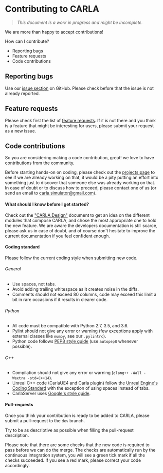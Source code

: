 Contributing to CARLA
=====================

> _This document is a work in progress and might be incomplete._

We are more than happy to accept contributions!

How can I contribute?

  * Reporting bugs
  * Feature requests
  * Code contributions

Reporting bugs
--------------

Use our [issue section](issueslink) on GitHub. Please check before that the
issue is not already reported.

[issueslink]: https://github.com/carla-simulator/carla/issues

Feature requests
----------------

Please check first the list of [feature requests][frlink]. If it is not there
and you think is a feature that might be interesting for users, please submit
your request as a new issue.

[frlink]: https://github.com/carla-simulator/carla/issues?q=is%3Aissue+is%3Aopen+label%3A%22feature+request%22

Code contributions
------------------

So you are considering making a code contribution, great! we love to have
contributions from the community.

Before starting hands-on on coding, please check out the
[projects page][projectslink] to see if we are already working on that, it would
be a pity putting an effort into something just to discover that someone else
was already working on that. In case of doubt or to discuss how to proceed,
please contact one of us (or send an email to carla.simulator@gmail.com).

[projectslink]: https://github.com/carla-simulator/carla/projects/1

#### What should I know before I get started?

Check out the ["CARLA Design"](carla_design.md) document to get an idea on the
different modules that compose CARLA, and chose the most appropriate one to hold
the new feature. We are aware the developers documentation is still scarce,
please ask us in case of doubt, and of course don't hesitate to improve the
current documentation if you feel confident enough.

#### Coding standard

Please follow the current coding style when submitting new code.

###### General

  * Use spaces, not tabs.
  * Avoid adding trailing whitespace as it creates noise in the diffs.
  * Comments should not exceed 80 columns, code may exceed this limit a bit in rare occasions if it results in clearer code.

###### Python

  * All code must be compatible with Python 2.7, 3.5, and 3.6.
  * [Pylint](https://www.pylint.org/) should not give any error or warning (few exceptions apply with external classes like `numpy`, see our `.pylintrc`).
  * Python code follows [PEP8 style guide](https://www.python.org/dev/peps/pep-0008/) (use `autopep8` whenever possible).

###### C++

  * Compilation should not give any error or warning (`clang++ -Wall -Wextra -std=C++14`).
  * Unreal C++ code (CarlaUE4 and Carla plugin) follow the [Unreal Engine's Coding Standard](https://docs.unrealengine.com/latest/INT/Programming/Development/CodingStandard/) with the exception of using spaces instead of tabs.
  * CarlaServer uses [Google's style guide](https://google.github.io/styleguide/cppguide.html).

#### Pull-requests

Once you think your contribution is ready to be added to CARLA, please submit a
pull-request to the `dev` branch.

Try to be as descriptive as possible when filling the pull-request description.

Please note that there are some checks that the new code is required to pass
before we can do the merge. The checks are automatically run by the continuous
integration system, you will see a green tick mark if all the checks succeeded.
If you see a red mark, please correct your code accordingly.

